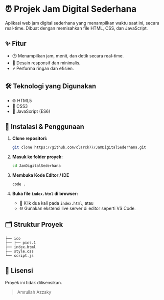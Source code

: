# ⏰ Projek Jam Digital Sederhana

Aplikasi web jam digital sederhana yang menampilkan waktu saat ini, secara real-time. Dibuat dengan memisahkan file HTML, CSS, dan JavaScript.

## ✨ Fitur
- 🕒 Menampilkan jam, menit, dan detik secara real-time.
- 📱 Desain responsif dan minimalis.
- ⚡ Performa ringan dan efisien.

## 🛠️ Teknologi yang Digunakan
- 🌐 HTML5
- 🎨 CSS3
- 📜 JavaScript (ES6)

## 🚀 Instalasi & Penggunaan
1. **Clone repositori:**
   ```bash
   git clone https://github.com/clarck77/JamDigitalSederhana.git
   ```

2. **Masuk ke folder proyek:**
   ```bash
   cd JamDigitalSederhana
   ```

3. **Membuka Kode Editor / IDE**
   ```bash
   code . 
   ```

4. **Buka file `index.html` di browser:**
   - 📂 Klik dua kali pada `index.html`, atau
   - 🌐 Gunakan ekstensi live server di editor seperti VS Code.

## 🗂️ Struktur Proyek
```
├── ico
├── ├── pict.1
├── index.html    
├── style.css     
└── script.js     
```

## 📄 Lisensi
Proyek ini tidak dilisensikan.

> Amrullah Azzaky
